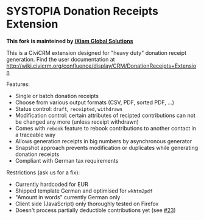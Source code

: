# SYSTOPIA Donation Receipts Extension

**This fork is mainteined by [iXiam Global Solutions](https://github.com/ixiam)**

This is a CiviCRM extension designed for "heavy duty" donation receipt generation. Find the user documentation at http://wiki.civicrm.org/confluence/display/CRM/DonationReceipts+Extension

Features:
* Single or batch donation receipts
* Choose from various output formats (CSV, PDF, sorted PDF, ...)
* Status control: ``draft``, ``receipted``, ``withdrawn``
* Modification control: certain attributes of recipted contributions can not be changed any more (unless receipt withdrawn)
* Comes with ``rebook`` feature to rebook contributions to another contact in a traceable way
* Allows generation receipts in big numbers by asynchronous generator
* Snapshot approach prevents modification or duplicates while generating donation receipts
* Compliant with German tax requirements

Restrictions (ask us for a fix):
* Currently hardcoded for EUR
* Shipped template German and optimised for ``wkhtm2pdf``
* "Amount in words" currently German only
* Client side (JavaScript) only thoroughly tested on Firefox
* Doesn't process partially deductible contributions yet (see [#23](https://github.com/systopia/de.systopia.donrec/issues/23))
